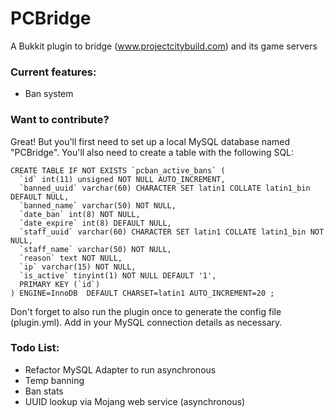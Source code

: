 # PCBridge
A Bukkit plugin to bridge (www.projectcitybuild.com) and its game servers

### Current features:
* Ban system

### Want to contribute?
Great! But you'll first need to set up a local MySQL database named "PCBridge". You'll also need to create a table with the following SQL:

```
CREATE TABLE IF NOT EXISTS `pcban_active_bans` (
  `id` int(11) unsigned NOT NULL AUTO_INCREMENT,
  `banned_uuid` varchar(60) CHARACTER SET latin1 COLLATE latin1_bin DEFAULT NULL,
  `banned_name` varchar(50) NOT NULL,
  `date_ban` int(8) NOT NULL,
  `date_expire` int(8) DEFAULT NULL,
  `staff_uuid` varchar(60) CHARACTER SET latin1 COLLATE latin1_bin NOT NULL,
  `staff_name` varchar(50) NOT NULL,
  `reason` text NOT NULL,
  `ip` varchar(15) NOT NULL,
  `is_active` tinyint(1) NOT NULL DEFAULT '1',
  PRIMARY KEY (`id`)
) ENGINE=InnoDB  DEFAULT CHARSET=latin1 AUTO_INCREMENT=20 ;
```

Don't forget to also run the plugin once to generate the config file (plugin.yml). Add in your MySQL connection details as necessary.

### Todo List:
* Refactor MySQL Adapter to run asynchronous
* Temp banning
* Ban stats
* UUID lookup via Mojang web service (asynchronous)
